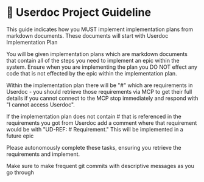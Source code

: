 # 🧱 Userdoc Project Guideline

This guide indicates how you MUST implement implementation plans from markdown documents. These documents will start with Userdoc Implementation Plan

You will be given implementation plans which are markdown documents that contain all of the steps you need to implement an epic within the system. Ensure when you are implementing the plan you DO NOT effect any code that is not effected by the epic within the implementation plan.

Within the implementation plan there will be "#" which are requirements in Userdoc - you should retrieve those requirements via MCP to get their full details if you cannot connect to the MCP stop immediately and respond with "I cannot access Userdoc".

If the implementation plan does not contain # that is referenced in the requirements you got from Userdoc add a comment where that requirement would be with "UD-REF: # Requirement." This will be implemented in a future epic

Please autonomously complete these tasks, ensuring you retrieve the requirements and implement.

Make sure to make frequent git commits with descriptive messages as you go through